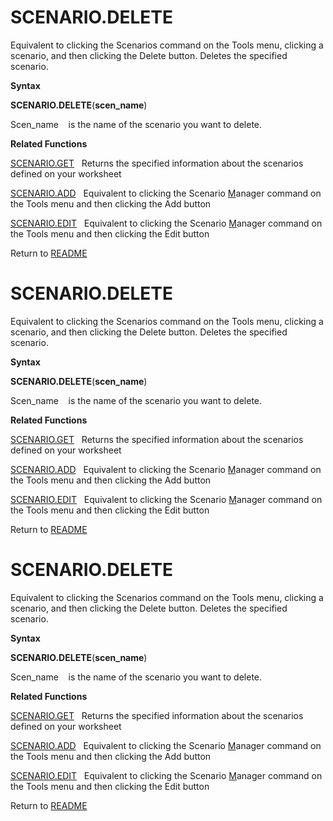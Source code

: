 # SCENARIO.DELETE

Equivalent to clicking the Scenarios command on the Tools menu, clicking
a scenario, and then clicking the Delete button. Deletes the specified
scenario.

**Syntax**

**SCENARIO.DELETE**(**scen\_name**)

Scen\_name&nbsp;&nbsp;&nbsp;&nbsp;is the name of the scenario you want
to delete.

**Related Functions**

[SCENARIO.GET](SCENARIO.GET.md)&nbsp;&nbsp;&nbsp;Returns the specified information about
the scenarios defined on your worksheet

[SCENARIO.ADD](SCENARIO.ADD.md)&nbsp;&nbsp;&nbsp;Equivalent to clicking the Scenario
[M](M.md)anager command on the Tools menu and then clicking the Add button

[SCENARIO.EDIT](SCENARIO.EDIT.md)&nbsp;&nbsp;&nbsp;Equivalent to clicking the Scenario
[M](M.md)anager command on the Tools menu and then clicking the Edit button



Return to [README](README.md#S)

# SCENARIO.DELETE

Equivalent to clicking the Scenarios command on the Tools menu, clicking
a scenario, and then clicking the Delete button. Deletes the specified
scenario.

**Syntax**

**SCENARIO.DELETE**(**scen\_name**)

Scen\_name&nbsp;&nbsp;&nbsp;&nbsp;is the name of the scenario you want
to delete.

**Related Functions**

[SCENARIO.GET](SCENARIO.GET.md)&nbsp;&nbsp;&nbsp;Returns the specified information about
the scenarios defined on your worksheet

[SCENARIO.ADD](SCENARIO.ADD.md)&nbsp;&nbsp;&nbsp;Equivalent to clicking the Scenario
[M](M.md)anager command on the Tools menu and then clicking the Add button

[SCENARIO.EDIT](SCENARIO.EDIT.md)&nbsp;&nbsp;&nbsp;Equivalent to clicking the Scenario
[M](M.md)anager command on the Tools menu and then clicking the Edit button



Return to [README](README.md#S)

# SCENARIO.DELETE

Equivalent to clicking the Scenarios command on the Tools menu, clicking
a scenario, and then clicking the Delete button. Deletes the specified
scenario.

**Syntax**

**SCENARIO.DELETE**(**scen\_name**)

Scen\_name&nbsp;&nbsp;&nbsp;&nbsp;is the name of the scenario you want
to delete.

**Related Functions**

[SCENARIO.GET](SCENARIO.GET.md)&nbsp;&nbsp;&nbsp;Returns the specified information about
the scenarios defined on your worksheet

[SCENARIO.ADD](SCENARIO.ADD.md)&nbsp;&nbsp;&nbsp;Equivalent to clicking the Scenario
[M](M.md)anager command on the Tools menu and then clicking the Add button

[SCENARIO.EDIT](SCENARIO.EDIT.md)&nbsp;&nbsp;&nbsp;Equivalent to clicking the Scenario
[M](M.md)anager command on the Tools menu and then clicking the Edit button



Return to [README](README.md#S)


